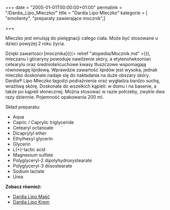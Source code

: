 +++
date = "2005-01-01T00:00:00+01:00"
permalink = "/Dardia_Lipo_Mleczko/"
title = "Dardia Lipo Mleczko"
kategorie = [ "emolienty", "preparaty zawierające mocznik",]

+++

Mleczko jest emulsją do pielęgnacji całego ciała. Może być stosowane u dzieci powyżej 2 roku życia.

Dzięki zawartości [mocznika]({{< relref "atopedia/Mocznik.md" >}}), mleczanu i gliceryny powoduje nawilżenie skóry, a etylenoheksonian cetearylu oraz średniołańcuchowe kwasy tłuszczowe wspomagają równowagę lipidową. Wprawdzie zawartość lipidów jest wysoka, jednak mleczko doskonale nadaje się do nakładania na duże obszary skóry. Dardia® Lipo Mleczko łagodzi podrażnienia oraz wygładza bardzo suchą, wrażliwą skórę. Doskonała do wszelkich kąpieli: w domu i na basenie, a także po kąpieli słonecznej. Można stosować w razie potrzeby, zwykle dwa razy dziennie. Pojemność opakowania 200 ml.

Skład preparatu:

-   Aqua
-   Capric / Caprylic triglyceride
-   Cetearyl octanoate
-   Dicaprylyl ether
-   Ethylhexyl glycerin
-   Glycerin
-   L(+)-lactic acid
-   Magnesium sulfate
-   Polyglyceryl-2 dipolyhydroxystearate
-   Polyglyceryl-3 diisostearate
-   Sodium lactate
-   Urea

**Zobacz również:**

-   [Dardia Lipo Maść](/atopedia/Dardia_Lipo_Maść)
-   [Dardia Lipo Krem](/atopedia/Dardia_Lipo_Krem)
